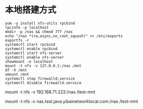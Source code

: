 # 本地搭建方式

```
yum -y install nfs-utils rpcbind
rpcinfo -p localhost
mkdir -p /nas && chmod 777 /nas
echo "/nas *(rw,async,no_root_squash)" >> /etc/exports
exportfs -r
systemctl start rpcbind
systemctl enable rpcbind
systemctl start nfs-server
systemctl enable nfs-server
showmount -e localhost
mount -t nfs -v 127.0.0.1:/nas /mnt
df -h /mnt
umount /mnt
systemctl stop firewalld.service
systemctl disable firewalld.service
```







mount -t nfs -v 192.168.71.222:/nas /test-mnt

mount -t nfs -v nas.test.java.yibainetworklocal.com:/nas /test-mnt

